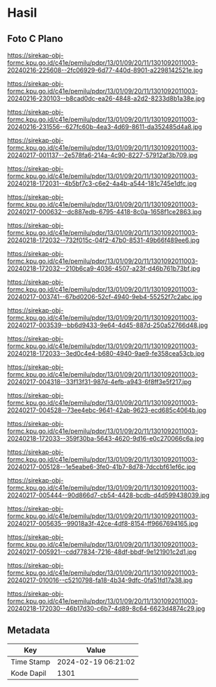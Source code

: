 # Hasil

## Foto C Plano

https://sirekap-obj-formc.kpu.go.id/c41e/pemilu/pdpr/13/01/09/20/11/1301092011003-20240216-225608--2fc06929-6d77-440d-8901-a2298142521e.jpg

https://sirekap-obj-formc.kpu.go.id/c41e/pemilu/pdpr/13/01/09/20/11/1301092011003-20240216-230103--b8cad0dc-ea26-4848-a2d2-8233d8b1a38e.jpg

https://sirekap-obj-formc.kpu.go.id/c41e/pemilu/pdpr/13/01/09/20/11/1301092011003-20240216-231556--627fc60b-4ea3-4d69-8611-da352485d4a8.jpg

https://sirekap-obj-formc.kpu.go.id/c41e/pemilu/pdpr/13/01/09/20/11/1301092011003-20240217-001137--2e578fa6-214a-4c90-8227-57912af3b709.jpg

https://sirekap-obj-formc.kpu.go.id/c41e/pemilu/pdpr/13/01/09/20/11/1301092011003-20240218-172031--4b5bf7c3-c6e2-4a4b-a544-181c745e1dfc.jpg

https://sirekap-obj-formc.kpu.go.id/c41e/pemilu/pdpr/13/01/09/20/11/1301092011003-20240217-000632--dc887edb-6795-4418-8c0a-1658f1ce2863.jpg

https://sirekap-obj-formc.kpu.go.id/c41e/pemilu/pdpr/13/01/09/20/11/1301092011003-20240218-172032--732f015c-04f2-47b0-8531-49b66f489ee6.jpg

https://sirekap-obj-formc.kpu.go.id/c41e/pemilu/pdpr/13/01/09/20/11/1301092011003-20240218-172032--210b6ca9-4036-4507-a23f-d46b761b73bf.jpg

https://sirekap-obj-formc.kpu.go.id/c41e/pemilu/pdpr/13/01/09/20/11/1301092011003-20240217-003741--67bd0206-52cf-4940-9eb4-55252f7c2abc.jpg

https://sirekap-obj-formc.kpu.go.id/c41e/pemilu/pdpr/13/01/09/20/11/1301092011003-20240217-003539--bb6d9433-9e64-4d45-887d-250a52766d48.jpg

https://sirekap-obj-formc.kpu.go.id/c41e/pemilu/pdpr/13/01/09/20/11/1301092011003-20240218-172033--3ed0c4e4-b680-4940-9ae9-fe358cea53cb.jpg

https://sirekap-obj-formc.kpu.go.id/c41e/pemilu/pdpr/13/01/09/20/11/1301092011003-20240217-004318--33f13f31-987d-4efb-a943-6f8ff3e5f217.jpg

https://sirekap-obj-formc.kpu.go.id/c41e/pemilu/pdpr/13/01/09/20/11/1301092011003-20240217-004528--73ee4ebc-9641-42ab-9623-ecd685c4064b.jpg

https://sirekap-obj-formc.kpu.go.id/c41e/pemilu/pdpr/13/01/09/20/11/1301092011003-20240218-172033--359f30ba-5643-4620-9d16-e0c270066c6a.jpg

https://sirekap-obj-formc.kpu.go.id/c41e/pemilu/pdpr/13/01/09/20/11/1301092011003-20240217-005128--1e5eabe6-3fe0-41b7-8d78-7dccbf61ef6c.jpg

https://sirekap-obj-formc.kpu.go.id/c41e/pemilu/pdpr/13/01/09/20/11/1301092011003-20240217-005444--90d866d7-cb54-4428-bcdb-d4d599438039.jpg

https://sirekap-obj-formc.kpu.go.id/c41e/pemilu/pdpr/13/01/09/20/11/1301092011003-20240217-005635--99018a3f-42ce-4df8-8154-ff9667694165.jpg

https://sirekap-obj-formc.kpu.go.id/c41e/pemilu/pdpr/13/01/09/20/11/1301092011003-20240217-005921--cdd77834-7216-48df-bbdf-9e121901c2d1.jpg

https://sirekap-obj-formc.kpu.go.id/c41e/pemilu/pdpr/13/01/09/20/11/1301092011003-20240217-010016--c5210798-fa18-4b34-9dfc-0fa51fd17a38.jpg

https://sirekap-obj-formc.kpu.go.id/c41e/pemilu/pdpr/13/01/09/20/11/1301092011003-20240218-172030--46b17d30-c6b7-4d89-8c64-6623d4874c29.jpg


## Metadata

| Key        | Value               |
| ---------- | ------------------- |
| Time Stamp | 2024-02-19 06:21:02 |
| Kode Dapil | 1301                |



